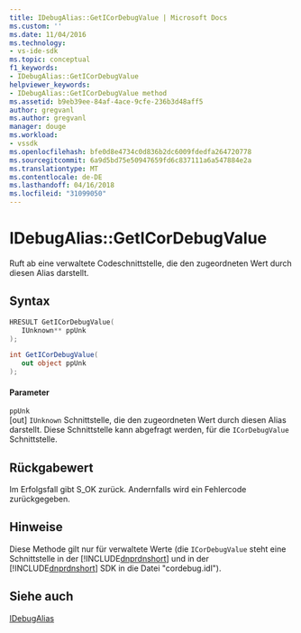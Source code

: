 ```yaml
---
title: IDebugAlias::GetICorDebugValue | Microsoft Docs
ms.custom: ''
ms.date: 11/04/2016
ms.technology:
- vs-ide-sdk
ms.topic: conceptual
f1_keywords:
- IDebugAlias::GetICorDebugValue
helpviewer_keywords:
- IDebugAlias::GetICorDebugValue method
ms.assetid: b9eb39ee-84af-4ace-9cfe-236b3d48aff5
author: gregvanl
ms.author: gregvanl
manager: douge
ms.workload:
- vssdk
ms.openlocfilehash: bfe0d8e4734c0d836b2dc6009fdedfa264720778
ms.sourcegitcommit: 6a9d5bd75e50947659fd6c837111a6a547884e2a
ms.translationtype: MT
ms.contentlocale: de-DE
ms.lasthandoff: 04/16/2018
ms.locfileid: "31099050"
---
```

# <a name="idebugaliasgeticordebugvalue"></a>IDebugAlias::GetICorDebugValue
Ruft ab eine verwaltete Codeschnittstelle, die den zugeordneten Wert durch diesen Alias darstellt.  
  
## <a name="syntax"></a>Syntax  
  
```cpp  
HRESULT GetICorDebugValue(  
   IUnknown** ppUnk  
);  
```  
  
```csharp  
int GetICorDebugValue(  
   out object ppUnk  
);  
```  
  
#### <a name="parameters"></a>Parameter  
 `ppUnk`  
 [out] `IUnknown` Schnittstelle, die den zugeordneten Wert durch diesen Alias darstellt. Diese Schnittstelle kann abgefragt werden, für die `ICorDebugValue` Schnittstelle.  
  
## <a name="return-value"></a>Rückgabewert  
 Im Erfolgsfall gibt S_OK zurück. Andernfalls wird ein Fehlercode zurückgegeben.  
  
## <a name="remarks"></a>Hinweise  
 Diese Methode gilt nur für verwaltete Werte (die `ICorDebugValue` steht eine Schnittstelle in der [!INCLUDE[dnprdnshort](../../../code-quality/includes/dnprdnshort_md.md)] und in der [!INCLUDE[dnprdnshort](../../../code-quality/includes/dnprdnshort_md.md)] SDK in die Datei "cordebug.idl").  
  
## <a name="see-also"></a>Siehe auch  
 [IDebugAlias](../../../extensibility/debugger/reference/idebugalias.md)